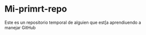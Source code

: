 # Mi-primrt-repo
Este es un repositorio temporal de alguien que est[a aprendiuendo a manejar GitHub
